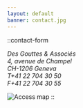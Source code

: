 ```yaml
---
layout: default
banner: contact.jpg
---
```

::contact-form

<address class="not-italic">
Des Gouttes & Associés<br>
4, avenue de Champel<br>
CH-1206 Geneva<br>
T+41 22 704 30 50<br>
F+41 22 704 30 55
</address>

![Access map](/imgs/map.png)
::
